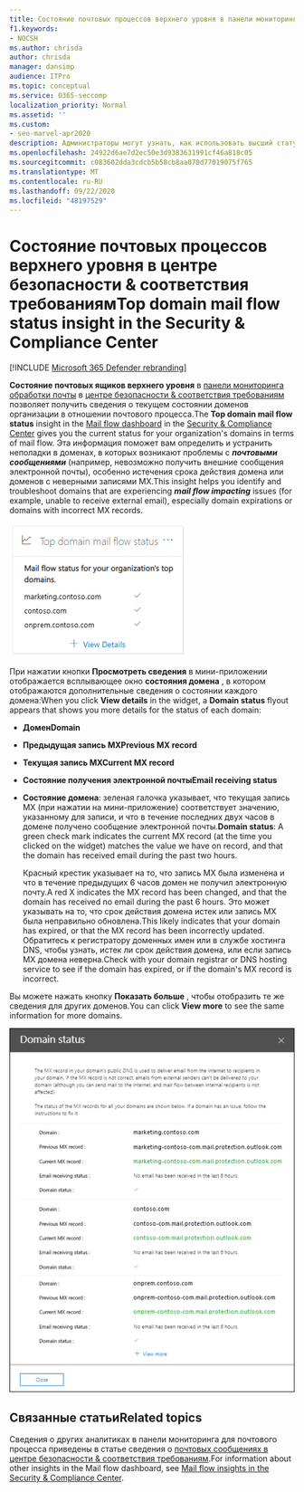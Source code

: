 ```yaml
---
title: Состояние почтовых процессов верхнего уровня в панели мониторинга почтового процесса
f1.keywords:
- NOCSH
ms.author: chrisda
author: chrisda
manager: dansimp
audience: ITPro
ms.topic: conceptual
ms.service: O365-seccomp
localization_priority: Normal
ms.assetid: ''
ms.custom:
- seo-marvel-apr2020
description: Администраторы могут узнать, как использовать высший статус почтовых ящиков в панели мониторинга обработки почты в центре управления безопасностью & соответствия требованиям, чтобы устранять проблемы, связанные с записями MX в их доменах электронной почты.
ms.openlocfilehash: 24922d6ae7d2ec50e3d9383631991cf46a818c05
ms.sourcegitcommit: c083602dda3cdcb5b58cb8aa070d77019075f765
ms.translationtype: MT
ms.contentlocale: ru-RU
ms.lasthandoff: 09/22/2020
ms.locfileid: "48197529"
---
```

# <a name="top-domain-mail-flow-status-insight-in-the-security--compliance-center"></a><span data-ttu-id="b0788-103">Состояние почтовых процессов верхнего уровня в центре безопасности & соответствия требованиям</span><span class="sxs-lookup"><span data-stu-id="b0788-103">Top domain mail flow status insight in the Security & Compliance Center</span></span>

[!INCLUDE [Microsoft 365 Defender rebranding](../includes/microsoft-defender-for-office.md)]


<span data-ttu-id="b0788-104">**Состояние почтовых ящиков верхнего уровня** в [панели мониторинга обработки почты](mail-flow-insights-v2.md) в [центре безопасности & соответствия требованиям](https://protection.office.com) позволяет получить сведения о текущем состоянии доменов организации в отношении почтового процесса.</span><span class="sxs-lookup"><span data-stu-id="b0788-104">The **Top domain mail flow status** insight in the [Mail flow dashboard](mail-flow-insights-v2.md) in the [Security & Compliance Center](https://protection.office.com) gives you the current status for your organization's domains in terms of mail flow.</span></span> <span data-ttu-id="b0788-105">Эта информация поможет вам определить и устранить неполадки в доменах, в которых возникают проблемы с ***почтовыми сообщениями*** (например, невозможно получить внешние сообщения электронной почты), особенно истечения срока действия домена или доменов с неверными записями MX.</span><span class="sxs-lookup"><span data-stu-id="b0788-105">This insight helps you identify and troubleshoot domains that are experiencing ***mail flow impacting*** issues (for example, unable to receive external email), especially domain expirations or domains with incorrect MX records.</span></span>

![Самый верхний мини-приложение состояния последовательности доменов на панели мониторинга "почтовый ящик" в центре безопасности & соответствия требованиям](../../media/mfi-top-domain-mail-flow-status-widget.png)

<span data-ttu-id="b0788-107">При нажатии кнопки **Просмотреть сведения** в мини-приложении отображается всплывающее окно **состояния домена** , в котором отображаются дополнительные сведения о состоянии каждого домена:</span><span class="sxs-lookup"><span data-stu-id="b0788-107">When you click **View details** in the widget, a **Domain status** flyout appears that shows you more details for the status of each domain:</span></span>

- <span data-ttu-id="b0788-108">**Домен**</span><span class="sxs-lookup"><span data-stu-id="b0788-108">**Domain**</span></span>
- <span data-ttu-id="b0788-109">**Предыдущая запись MX**</span><span class="sxs-lookup"><span data-stu-id="b0788-109">**Previous MX record**</span></span>
- <span data-ttu-id="b0788-110">**Текущая запись MX**</span><span class="sxs-lookup"><span data-stu-id="b0788-110">**Current MX record**</span></span>
- <span data-ttu-id="b0788-111">**Состояние получения электронной почты**</span><span class="sxs-lookup"><span data-stu-id="b0788-111">**Email receiving status**</span></span>
- <span data-ttu-id="b0788-112">**Состояние домена**: зеленая галочка указывает, что текущая запись MX (при нажатии на мини-приложение) соответствует значению, указанному для записи, и что в течение последних двух часов в домене получено сообщение электронной почты.</span><span class="sxs-lookup"><span data-stu-id="b0788-112">**Domain status**: A green check mark indicates the current MX record (at the time you clicked on the widget) matches the value we have on record, and that the domain has received email during the past two hours.</span></span>

  <span data-ttu-id="b0788-113">Красный крестик указывает на то, что запись MX была изменена и что в течение предыдущих 6 часов домен не получил электронную почту.</span><span class="sxs-lookup"><span data-stu-id="b0788-113">A red X indicates the MX record has been changed, and that the domain has received no email during the past 6 hours.</span></span> <span data-ttu-id="b0788-114">Это может указывать на то, что срок действия домена истек или запись MX была неправильно обновлена.</span><span class="sxs-lookup"><span data-stu-id="b0788-114">This likely indicates that your domain has expired, or that the MX record has been incorrectly updated.</span></span> <span data-ttu-id="b0788-115">Обратитесь к регистратору доменных имен или в службе хостинга DNS, чтобы узнать, истек ли срок действия домена, или если запись MX домена неверна.</span><span class="sxs-lookup"><span data-stu-id="b0788-115">Check with your domain registrar or DNS hosting service to see if the domain has expired, or if the domain's MX record is incorrect.</span></span>

<span data-ttu-id="b0788-116">Вы можете нажать кнопку **Показать больше** , чтобы отобразить те же сведения для других доменов.</span><span class="sxs-lookup"><span data-stu-id="b0788-116">You can click **View more** to see the same information for more domains.</span></span>

![Всплывающее окно со сведениями о состоянии почтовых процессов верхнего домена](../../media/mfi-top-domain-mail-flow-status-view-details.png)

## <a name="related-topics"></a><span data-ttu-id="b0788-118">Связанные статьи</span><span class="sxs-lookup"><span data-stu-id="b0788-118">Related topics</span></span>

<span data-ttu-id="b0788-119">Сведения о других аналитиках в панели мониторинга для почтового процесса приведены в статье сведения о [почтовых сообщениях в центре безопасности & соответствия требованиям](mail-flow-insights-v2.md).</span><span class="sxs-lookup"><span data-stu-id="b0788-119">For information about other insights in the Mail flow dashboard, see [Mail flow insights in the Security & Compliance Center](mail-flow-insights-v2.md).</span></span>
